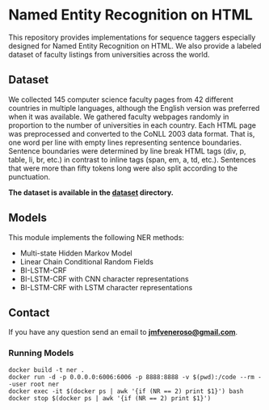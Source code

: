# Named Entity Recognition on HTML

This repository provides implementations for sequence taggers especially designed for Named Entity Recognition on HTML. We also provide a labeled dataset of faculty listings from universities across the world.

## Dataset

We collected 145 computer science faculty pages from 42 different countries in multiple languages, although the English version was preferred when it was available. We gathered faculty webpages randomly in proportion to the number of universities in each country. Each HTML page was preprocessed and converted to the CoNLL 2003 data format. That is, one word per line with empty lines representing sentence boundaries. Sentence boundaries were determined by line break HTML tags (div, p, table, li, br, etc.) in contrast to inline tags (span, em, a, td, etc.). Sentences that were more than fifty tokens long were also split according to the punctuation.

**The dataset is available in the [dataset](https://github.com/jmfveneroso/ner-on-html/tree/master/dataset) directory.**

## Models

This module implements the following NER methods:

* Multi-state Hidden Markov Model
* Linear Chain Conditional Random Fields
* BI-LSTM-CRF
* BI-LSTM-CRF with CNN character representations
* BI-LSTM-CRF with LSTM character representations

## Contact

If you have any question send an email to **jmfveneroso@gmail.com**.

### Running Models

```
docker build -t ner .
docker run -d -p 0.0.0.0:6006:6006 -p 8888:8888 -v $(pwd):/code --rm --user root ner
docker exec -it $(docker ps | awk '{if (NR == 2) print $1}') bash
docker stop $(docker ps | awk '{if (NR == 2) print $1}')
```
